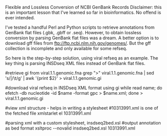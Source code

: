 
Flexible and Lossless Conversion of NCBI GenBank Records
Disclaimer: this is an important lesson that I've learned so far in bioinformatics. No offend is ever intended.

I've tested a handful Perl and Python scripts to retrieve annotations from GenBank flat files (.gbk, .gbff or .seq). However, to obtain lossless conversion by parsing GenBank flat files was a dream. A better option is to download gff files from ftp://ftp.ncbi.nlm.nih.gov/genomes/. But the gff collection is incomplete and only available for some refseq.

So here is the step-by-step solution, using viral refseq as an example. The key thing is parsing INSDseq XML files instead of GenBank flat files.

#retrieve gi from viral.1.1.genomic.fna
grep ">" viral.1.1.genomic.fna | sed 's/|/\t/g' | awk '{print $2}' > viral.1.1.genomic.gi

#download viral refseq in INSDseq XML format using gi
while read name; do
    efetch -db nucleotide -id $name -format gpc > $name.xml;
done > viral.1.1.genomic.gi 

#view xml structure - helps in writing a stylesheet
#10313991.xml is one of the fetched file
xmlstarlet el 10313991.xml

#parsing xml with a custom stylesheet, insdseq2bed.xsl
#output annotation as bed format
xsltproc --novalid insdseq2bed.xsl 10313991.xml
